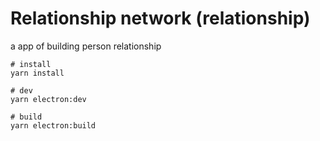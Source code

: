 # Relationship network (relationship)

a app of building person relationship

```
# install
yarn install

# dev
yarn electron:dev

# build
yarn electron:build
```
